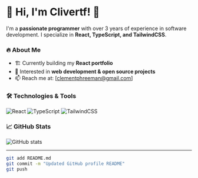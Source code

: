# 👋 Hi, I'm Clivertf! 🚀  

I'm a **passionate programmer** with over 3 years of experience in software development. I specialize in **React, TypeScript, and TailwindCSS**.  

### 🔥 About Me  
- 🏗️ Currently building my **React portfolio**  
- 🎯 Interested in **web development & open source projects**  
- 📫 Reach me at: [clementphreeman@gmail.com]   

### 🛠️ Technologies & Tools  
![React](https://img.shields.io/badge/React-20232A?style=for-the-badge&logo=react&logoColor=61DAFB)
![TypeScript](https://img.shields.io/badge/TypeScript-3178C6?style=for-the-badge&logo=typescript&logoColor=white)
![TailwindCSS](https://img.shields.io/badge/TailwindCSS-38B2AC?style=for-the-badge&logo=tailwind-css&logoColor=white)

### 📈 GitHub Stats  
![GitHub stats](https://github-readme-stats.vercel.app/api?username=Clivertf&show_icons=true&theme=radical)  

---

```sh
git add README.md
git commit -m "Updated GitHub profile README"
git push
